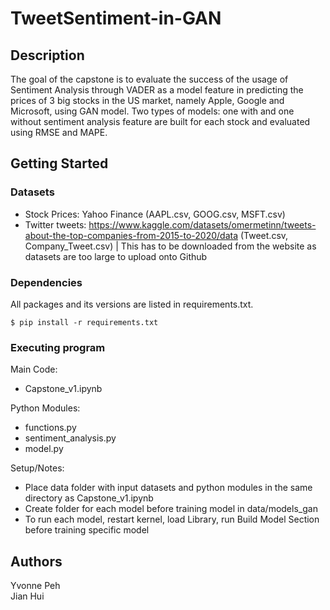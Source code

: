 # TweetSentiment-in-GAN

## Description

The goal of the capstone is to evaluate the success of the usage of Sentiment Analysis through VADER as a model feature in predicting the prices of 3 big stocks in the US market, namely Apple, Google and Microsoft, using GAN model. Two types of models: one with and one without sentiment analysis feature are built for each stock and evaluated using RMSE and MAPE. 


## Getting Started
### Datasets
* Stock Prices: Yahoo Finance (AAPL.csv, GOOG.csv, MSFT.csv) 
* Twitter tweets: https://www.kaggle.com/datasets/omermetinn/tweets-about-the-top-companies-from-2015-to-2020/data (Tweet.csv, Company_Tweet.csv) | 
  This has to be downloaded from the website as datasets are too large to upload onto Github
  
### Dependencies
All packages and its versions are listed in requirements.txt.
```
$ pip install -r requirements.txt
```

### Executing program

Main Code: 
* Capstone_v1.ipynb
  
Python Modules:
* functions.py
* sentiment_analysis.py
* model.py

Setup/Notes:
* Place data folder with input datasets and python modules in the same directory as Capstone_v1.ipynb
* Create folder for each model before training model in data/models_gan 
* To run each model, restart kernel, load Library, run Build Model Section before training specific model
  
## Authors

Yvonne Peh \
Jian Hui
